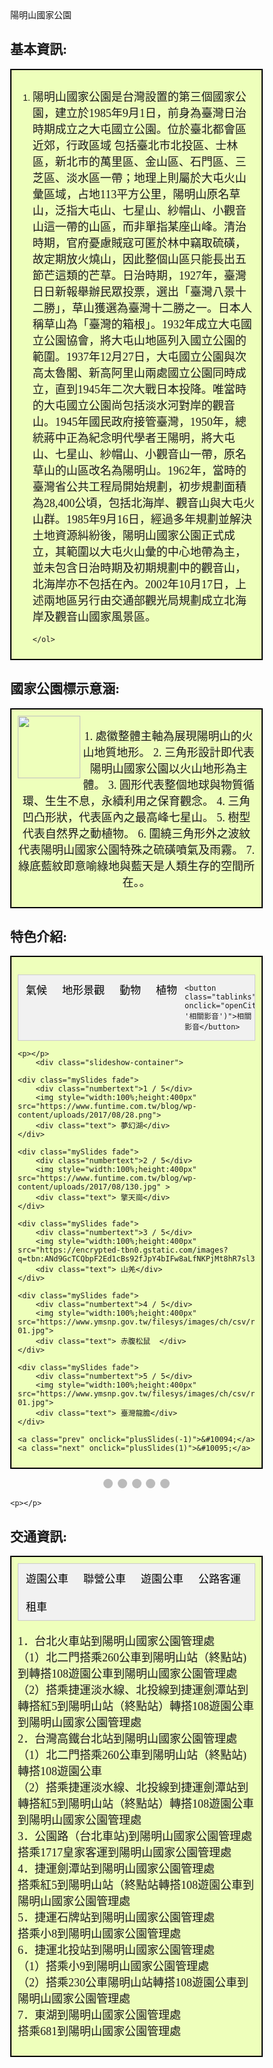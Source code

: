 <style> html { height: 100%; }
    body {
        background-image: url("https://storage.googleapis.com/smiletaiwan-cms-cwg-tw/article/201805/article-5afd3c77edcdf.jpg");
        background-repeat: no-repeat;
        background-attachment: fixed;
        background-position: center;
        background-size: cover;
    }
    
    p {
        font-size: 18px;
        font-family: Microsoft JhengHei;
    }
    
    h2 {
        font-family: "微軟正黑體";
        font-weight: bold;
    }
    
    td {
        font-family: "微軟正黑體";
        font-size: 18px;
    }
    /* button*/
    .button {
        background-color: #a0fdff;
        border: 2px solid black;
        color:  #0645ad;
        padding: 8px 24px;
        text-align: center;
        text-decoration: none;
        display: inline-block;
        font-size: 16px;
        box-shadow: 0 8px 16px 0 rgba(0, 0, 0, 0.2), 0 6px 20px 0 rgba(0, 0, 0, 0.19);
        display: block;
    }
    
    .button:hover {
        background-color: #A1D0FF;
    }
    
    #flip {
        background-color: #a0fdff;
        border: 2px solid black;
        color: black;
        padding: 8px 42px;
        text-align: center;
        text-decoration: none;
        display: inline-block;
        font-size: 16px;
        box-shadow: 0 8px 16px 0 rgba(0, 0, 0, 0.2), 0 6px 20px 0 rgba(0, 0, 0, 0.19);
        display: block;
    }
    
    .button-bar {
        position: fixed;
        top: 5%;
        right: 5%;
    }
    
    
    
    
    /*light box*/
    
     * {
        box-sizing: border-box
    }
    
    body {
        font-family: Verdana, sans-serif;
        margin: 0
    }
    
    .mySlides {
        display: none
    }
    
    img {
        vertical-align: middle;
    }
    /* Slideshow container */
    
    .slideshow-container {
        max-width: 1000px;
        position: relative;
        margin: auto;
    }
    /* Next & previous buttons */
    
    .prev,
    .next {
        cursor: pointer;
        position: absolute;
        top: 50%;
        width: auto;
        padding: 16px;
        margin-top: -22px;
        color: white;
        font-weight: bold;
        font-size: 18px;
        transition: 0.6s ease;
        border-radius: 0 3px 3px 0;
        user-select: none;
    }
    /* Position the "next button" to the right */
    
    .next {
        right: 0;
        border-radius: 3px 0 0 3px;
    }
    /* On hover, add a black background color with a little bit see-through */
    
    .prev:hover,
    .next:hover {
        background-color: rgba(0, 0, 0, 0.8);
    }
    /* Caption text */
    
    .text {
        color: #f2f2f2;
        font-size: 15px;
        padding: 8px 12px;
        position: absolute;
        bottom: 8px;
        width: 100%;
        text-align: center;
    }
    /* Number text (1/3 etc) */
    
    .numbertext {
        color: #f2f2f2;
        font-size: 12px;
        padding: 8px 12px;
        position: absolute;
        top: 0;
    }
    /* The dots/bullets/indicators */
    
    .dot {
        cursor: pointer;
        height: 15px;
        width: 15px;
        margin: 0 2px;
        background-color: #bbb;
        border-radius: 50%;
        display: inline-block;
        transition: background-color 0.6s ease;
    }
    
    .active,
    .dot:hover {
        background-color: #717171;
    }
    /* Fading animation */
    
    .fade {
        -webkit-animation-name: fade;
        -webkit-animation-duration: 1.5s;
        animation-name: fade;
        animation-duration: 1.5s;
    }
    
    @-webkit-keyframes fade {
        from {
            opacity: .4
        }
        to {
            opacity: 1
        }
    }
    
    @keyframes fade {
        from {
            opacity: .4
        }
        to {
            opacity: 1
        }
    }
    /* On smaller screens, decrease text size */
    @media only screen and (max-width: 300px) {
        .prev,
        .next,
        .text {
            font-size: 11px
        }
    }
    
    
    
    
    /*tabs*/
     body {
        font-family: Arial;
    }
    /* Style the tab */
    
    .tab {
        overflow: hidden;
        border: 1px solid #ccc;
        background-color: #f1f1f1;
    }
    /* Style the buttons inside the tab */
    
    .tab button {
        background-color: inherit;
        float: left;
        border: none;
        outline: none;
        cursor: pointer;
        padding: 10px 12px;
        transition: 0.3s;
        font-size: 17px;
    }
    /* Change background color of buttons on hover */
    
    .tab button:hover {
        background-color: #ddd;
    }
    /* Create an active/current tablink class */
    
    .tab button.active {
        background-color: #ccc;
    }
    /* Style the tab content */
    
    .tabcontent {
        display: none;
        padding: 6px 12px;
        border: 1px solid #ccc;
        border-top: none;
    }
    
    
    /*video*/
    .video-container {
    position: relative;
    padding-bottom: 56.25%;
    padding-top: 30px;
    height: 0;
    overflow: hidden;
    }

    .video-container iframe,
    .video-container object,
    .video-container embed {
    position: absolute;
    top: 0;
    left: 0;
    width: 100%;
    height: 100%;
    }

   
</style>

<head>
    <script src="https://ajax.googleapis.com/ajax/libs/jquery/3.4.0/jquery.min.js"></script>
    <script>
        $(document).ready(function() {
            $('#top').click(function() {
                $('html, body').animate({
                    scrollTop: 0
                }, 1000);
            });
            $('#bottom').click(function() {
                $('html, body').animate({
                    scrollTop: $(document).height() - $(window).height()
                }, 1000);
            });
            $('#a').click(function() {
                $('html, body').animate({
                    scrollTop: $("#A").offset().top
                }, 1000);
            });
            $('#b').click(function() {
                $('html, body').animate({
                    scrollTop: $("#B").offset().top
                }, 1000);
            });
            $('#c').click(function() {
                $('html, body').animate({
                    scrollTop: $("#C").offset().top
                }, 1000);
            });
            $('#d').click(function() {
                $('html, body').animate({
                    scrollTop: $("#D").offset().top
                }, 1000);
            });
            $('#e').click(function() {
                $('html, body').animate({
                    scrollTop: $("#E").offset().top
                }, 1000);
            });
            $('#f').click(function() {
                $('html, body').animate({
                    scrollTop: $("#F").offset().top
                }, 1000);
            });
            $("#flip").click(function() {
                $(".button").slideToggle("slow");
            });
        });
    </script>
</head>
陽明山國家公園
<h2 class="header-level-2" id="A">基本資訊:</h2>
<div style="background-color:#EEFFBB;border:2px black solid;padding:10px;">
    <ol>
        <li>
            <p>陽明山國家公園是台灣設置的第三個國家公園，建立於1985年9月1日，前身為臺灣日治時期成立之大屯國立公園。位於臺北都會區近郊，行政區域 包括臺北市北投區、士林區，新北市的萬里區、金山區、石門區、三芝區、淡水區一帶；地理上則屬於大屯火山彙區域，占地113平方公里，陽明山原名草山，泛指大屯山、七星山、紗帽山、小觀音山這一帶的山區，而非單指某座山峰。清治時期，官府憂慮賊寇可匿於林中竊取硫磺，故定期放火燒山，因此整個山區只能長出五節芒這類的芒草。日治時期，1927年，臺灣日日新報舉辦民眾投票，選出「臺灣八景十二勝」，草山獲選為臺灣十二勝之一。日本人稱草山為「臺灣的箱根」。1932年成立大屯國立公園協會，將大屯山地區列入國立公園的範圍。1937年12月27日，大屯國立公園與次高太魯閣、新高阿里山兩處國立公園同時成立，直到1945年二次大戰日本投降。唯當時的大屯國立公園尚包括淡水河對岸的觀音山。1945年國民政府接管臺灣，1950年，總統蔣中正為紀念明代學者王陽明，將大屯山、七星山、紗帽山、小觀音山一帶，原名草山的山區改名為陽明山。1962年，當時的臺灣省公共工程局開始規劃，初步規劃面積為28,400公頃，包括北海岸、觀音山與大屯火山群。1985年9月16日，經過多年規劃並解決土地資源糾紛後，陽明山國家公園正式成立，其範圍以大屯火山彙的中心地帶為主，並未包含日治時期及初期規劃中的觀音山，北海岸亦不包括在內。2002年10月17日，上述兩地區另行由交通部觀光局規劃成立北海岸及觀音山國家風景區。 </p>
        </li>
        
    </ol>
</div>

<h2 class="header-level-2" id="B">國家公園標示意涵:</h2>
<div style="background-color:#EEFFBB;border:2px black solid;padding:10px;">
    <img align="left" style="width: 100px; height: 100px;" src="https://encrypted-tbn0.gstatic.com/images?q=tbn:ANd9GcQRuYnTlRmWatGzSkAocAeExuYxtG57lndSONluSTT9-g_BX2mj" data-type="image">
    <center>
        <p>1. 處徽整體主軸為展現陽明山的火山地質地形。
2. 三角形設計即代表陽明山國家公園以火山地形為主體。
3. 圓形代表整個地球與物質循環、生生不息，永續利用之保育觀念。
4. 三角凹凸形狀，代表區內之最高峰七星山。
5. 樹型代表自然界之動植物。
6. 圍繞三角形外之波紋代表陽明山國家公園特殊之硫磺噴氣及雨霧。
7. 綠底藍紋即意喻綠地與藍天是人類生存的空間所在。。
        </p>
    </center>
</div>

<h2 class="header-level-2" id="C">特色介紹:</h2>
<div style="background-color:#EEFFBB;border:2px black solid;padding:10px;">

<p></p>
    <body>

<div class="tab">
    <button class="tablinks" onclick="openCity(event, '氣候')" id="defaultOpen">氣候</button>
    <button class="tablinks" onclick="openCity(event, '地形景觀')">地形景觀</button>
    <button class="tablinks" onclick="openCity(event, '動物')">動物</button>
    <button class="tablinks" onclick="openCity(event, '植物')">植物</button>
    
   
    <button class="tablinks" onclick="openCity(event, '相關影音')">相關影音</button>
</div>

<div id="氣候" class="tabcontent">
    <h2>氣候</h2>
    <p>本區約位於北緯25度，有明顯的亞熱帶地區季風型氣候的特徵，夏季受到西南季風影響，多為晴朗，午後有雷陣雨的天氣，冬季則因東北季風南下而變得潮濕多雨，年雨量多達4000毫米，降雨日數也在190天以上。</p>
   
</div>

<div id="地形景觀" class="tabcontent">
    
    <h2>地形</h2>
    <p> 一、水系 : 高聳山嶺為發源地，向四方奔流而下，形成火山區特有之輻射狀山系。</p>
    <p> 二、山峰 : 山巒起伏，而以層狀火山居多，此類火山以錐狀為其特徵，火山口小，但噴出之熔岩流與碎屑物卻披覆相當廣闊之地區。</p>
    <p> 三、火山口 : 大屯山西鄰馬鞍形之面天山，西邊的一個直徑230公尺，深45公尺，近似梨形，舊時積水成湖，稱為「面天池」，今日登山界所稱之「向天池」乃指此而言。目前此地只有在雨天時才會積點水，天晴時便整個乾涸掉。七星山東南山腰上的小窪地，一個長約200公尺，積水成湖，乃遊客所嚮往的「夢幻湖」。</p>
    <p> 四、閉塞湖 : 大屯火山群之各火山體所噴發的熔岩流或碎屑物，經常在坡下錯綜交疊，有時兩個火山之熔岩流將其間之谷地圍堵而造成湖泊。</p>
    <p>五、噴氣孔 : 引人入勝的景觀，莫過於火山活動後期地底殘餘岩漿活動所造成的各種現象。</p>
    <p>六、溫泉 : 金山斷層沿線許多地殼裂隙發達的地方，地表水順著裂縫下滲到深處，受溫度仍高的火山岩體加熱，再度冒出地表。</p>
</div>

<div id="動物" class="tabcontent">
    <h2> </h2>
    <p>因地形陡峭及人為活動頻繁，較不利於大型哺乳動物活動，但複雜的林相仍然提供了許多中、小型野生動物理想的活動、覓食和棲息場所；在生態保護區內臺灣獼猴、臺灣野豬、臺灣野兔、赤腹松鼠、白鼻心、臺灣鼴鼠、刺鼠、鬼鼠等哺乳動物活動頻繁，活動範圍以鹿角坑溪、磺嘴山一帶的天然闊葉林與草原為主，其中又以赤腹松鼠最為常見，足跡幾乎遍及全區。</p>
  
</div>

 <div id="植物資源" class="tabcontent">
    <h2></h2>
    <p>目前園區內的植物種類含部份馴化栽培種共約有1359種，生育環境包括水生與陸生兩種，陸生大致可分為芒草原、矢竹林、闊葉林與人工造林等。</p>
</div>





<div id="相關影音" class="tabcontent">
<div class="video-container">
    <iframe width="560" height="315" src="https://www.youtube.com/embed/I6tPmzxxJ4g" frameborder="0" allow="accelerometer; autoplay; encrypted-media; gyroscope; picture-in-picture" allowfullscreen></iframe>
    </div>
    </div>





<script>
    function openCity(evt, cityName) {
        var i, tabcontent, tablinks;
        tabcontent = document.getElementsByClassName("tabcontent");
        for (i = 0; i < tabcontent.length; i++) {
            tabcontent[i].style.display = "none";
        }
        tablinks = document.getElementsByClassName("tablinks");
        for (i = 0; i < tablinks.length; i++) {
            tablinks[i].className = tablinks[i].className.replace(" active", "");
        }
        document.getElementById(cityName).style.display = "block";
        evt.currentTarget.className += " active";
    }

    // Get the element with id="defaultOpen" and click on it
    document.getElementById("defaultOpen").click();
</script>
    <p></p>
        <div class="slideshow-container">

    <div class="mySlides fade">
        <div class="numbertext">1 / 5</div>
        <img style="width:100%;height:400px" src="https://www.funtime.com.tw/blog/wp-content/uploads/2017/08/28.png">
        <div class="text"> 夢幻湖</div>
    </div>

    <div class="mySlides fade">
        <div class="numbertext">2 / 5</div>
        <img style="width:100%;height:400px" src="https://www.funtime.com.tw/blog/wp-content/uploads/2017/08/130.jpg" >
        <div class="text"> 擎天崗</div>
    </div>

    <div class="mySlides fade">
        <div class="numbertext">3 / 5</div>
        <img style="width:100%;height:400px" src="https://encrypted-tbn0.gstatic.com/images?q=tbn:ANd9GcTCQbpF2Ed1cBs92fJpY4bIFw8aLfNKPjMt8hR7sl3AnYO_cDSyoQ">
        <div class="text"> 山羌</div>
    </div>
    
    <div class="mySlides fade">
        <div class="numbertext">4 / 5</div>
        <img style="width:100%;height:400px" src="https://www.ymsnp.gov.tw/filesys/images/ch/csv/rsc/resource04-01.jpg">
        <div class="text"> 赤腹松鼠  </div>
    </div>
    
    <div class="mySlides fade">
        <div class="numbertext">5 / 5</div>
        <img style="width:100%;height:400px" src="https://www.ymsnp.gov.tw/filesys/images/ch/csv/rsc/resource03-01.jpg">
        <div class="text"> 臺灣龍膽</div>
    </div>
    
    <a class="prev" onclick="plusSlides(-1)">&#10094;</a>
    <a class="next" onclick="plusSlides(1)">&#10095;</a>

</div>
<br>

<div style="text-align:center">
    <span class="dot" onclick="currentSlide(1)"></span>
    <span class="dot" onclick="currentSlide(2)"></span>
    <span class="dot" onclick="currentSlide(3)"></span>
    <span class="dot" onclick="currentSlide(4)"></span>
    <span class="dot" onclick="currentSlide(5)"></span>
</div>

<script>
    var slideIndex = 1;
    showSlides(slideIndex);

    function plusSlides(n) {
        showSlides(slideIndex += n);
    }

    function currentSlide(n) {
        showSlides(slideIndex = n);
    }

    function showSlides(n) {
        var i;
        var slides = document.getElementsByClassName("mySlides");
        var dots = document.getElementsByClassName("dot");
        if (n > slides.length) {
            slideIndex = 1
        }
        if (n < 1) {
            slideIndex = slides.length
        }
        for (i = 0; i < slides.length; i++) {
            slides[i].style.display = "none";
        }
        for (i = 0; i < dots.length; i++) {
            dots[i].className = dots[i].className.replace(" active", "");
        }
        slides[slideIndex - 1].style.display = "block";
        dots[slideIndex - 1].className += " active";
    }
</script>
    
    
    
    <p></p>



<h2 class="header-level-2" id="D">交通資訊:</h2>
<div style="background-color:#EEFFBB;border:2px black solid;padding:10px;">
<div class="tab">
    <button class="tablinks" onclick="openCity(event, '遊園公車')">遊園公車</button>
    <button class="tablinks" onclick="openCity(event, '聯營公車')">聯營公車</button>
    <button class="tablinks" onclick="openCity(event, '遊園公車')">遊園公車</button>
    <button class="tablinks" onclick="openCity(event, '公路客運')">公路客運</button>
    <button class="tablinks" onclick="openCity(event, '租車')">租車</button>
    

</div>
<p>1．台北火車站到陽明山國家公園管理處<br>
（1）北二門搭乘260公車到陽明山站（終點站)到轉搭108遊園公車到陽明山國家公園管理處<br>
（2）搭乘捷運淡水線、北投線到捷運劍潭站到轉搭紅5到陽明山站（終點站）轉搭108遊園公車到陽明山國家公園管理處<br>
2．台灣高鐵台北站到陽明山國家公園管理處<br>
（1）北二門搭乘260公車到陽明山站（終點站)轉搭108遊園公車<br>
（2）搭乘捷運淡水線、北投線到捷運劍潭站到轉搭紅5到陽明山站（終點站）轉搭108遊園公車到陽明山國家公園管理處<br>
3．公園路（台北車站)到陽明山國家公園管理處<br>
搭乘1717皇家客運到陽明山國家公園管理處<br>
4．捷運劍潭站到陽明山國家公園管理處<br>
搭乘紅5到陽明山站（終點站轉搭108遊園公車到陽明山國家公園管理處<br>
5．捷運石牌站到陽明山國家公園管理處<br>
搭乘小8到陽明山國家公園管理處<br>
6．捷運北投站到陽明山國家公園管理處<br>
（1）搭乘小9到陽明山國家公園管理處<br>
（2）搭乘230公車陽明山站轉搭108遊園公車到陽明山國家公園管理處<br>
7．東湖到陽明山國家公園管理處<br>
搭乘681到陽明山國家公園管理處<br> </p>
<div id="遊園公車" class="tabcontent">
    <h2 style="color:#FF8800;font-weight:bold;">觀光公車:</h2>
   
<p>
        <table border="1" cellpadding="5" cellspacing="0" width="90%">
            <thead>
                <tr>
                    <th width="31%">名稱 </th>
                    <th width="47%">路線 </th>
                  
                </tr>
            </thead>
            <tbody>


                <tr>
                    <td>108</td>
                    <td>陽明山遊園公車</td>
                    
                </tr>

                <tr>
                    <td>108區</td>
                    <td>陽明山－二子坪</td>
                    
                </tr>

               
                </tbody>
        </table>
    </p>
</div>

<div id="聯營公車" class="tabcontent">
    <h2 style="color:#FF8800;font-weight:bold;">聯營公車:</h2>
    <p>
        <table border="1" cellpadding="5" cellspacing="0" width="90%">
            <thead>
                <tr>
                    <th width="31%">名稱 </th>
                    <th width="47%">路線 </th>
                  
                </tr>
            </thead>
            <tbody>


                <tr>
                    <td>230</td>
                    <td>捷運北投站─陽明山</td>
                    
                </tr>

                <tr>
                    <td>260</td>
                    <td>東園─陽明山</td>
                    
                </tr>

                <tr>
                    <td>260區</td>
                    <td>臺北車站─陽明山</td>
                   
                </tr>

                <tr>
                    <td>303 </td>
                    <td>捷運劍潭站─大坪尾</td>
                    
                </tr>

                <tr>
                    <td>303區	</td>
                    <td>捷運劍潭站─平等里</td>
                    
                </tr>

                <tr>
                    <td>681	</td>
                    <td>東湖站─陽明山國家公園管理處</td>
                </tr>

                <tr>
                    <td>紅5	</td>
                    <td>捷運劍潭站─陽明山</td>
                    
                </tr>

                <tr>
                    <td>小6	</td>
                    <td>北投站─清天宮</td>
                   
                </tr>

                <tr>
                    <td>小7</td>
                    <td>北投站─嶺頭</td>
                    
                </tr>
                 <tr>
                    <td>小8</td>
                    <td>捷運石牌站─竹子湖</td>
                    
                </tr>
                 <tr>
                    <td>小9</td>
                    <td>(台灣好行-北投竹子湖)	捷運北投站─竹子湖</td>
                    
                </tr>
                 <tr>
                    <td>小15</td>
                    <td>捷運劍潭站─擎天崗</td>
                    
                </tr>
                 <tr>
                    <td>小15區</td>
                    <td>捷運劍潭站─菁山遊憩區</td>
                    
                </tr>
                
                 <tr>
                    <td>小18</td>
                    <td>捷運劍潭站─聖人瀑布</td>
                    
                </tr>
                 <tr>
                    <td>小19</td>
                    <td>捷運劍潭站─平等里</td>
                    
                </tr>
                 <tr>
                    <td>小25</td>
                    <td>捷運北投站─六窟</td>
                    
                </tr>
                <tr>
                    <td>小26</td>
                    <td>北投站─頂湖</td>
                    
                </tr>
                <tr>
                    <td>小36</td>
                    <td>捷捷運石牌站─六窟</td>
                    
                </tr>
                <tr>
                    <td>市民小巴1</td>
                    <td>捷運劍潭站─風櫃嘴</td>
                    
                </tr>
                </tbody>
        </table>
    </p>
</div>

<div id="遊園公車" class="tabcontent">
    <h2 style="color:#FF8800;font-weight:bold;">遊園公車(僅假日行駛):</h2>

    <table border="1" cellpadding="5" cellspacing="0" width="90%">
        <thead>
            <tr>
                <th width="31%">航空公司 </th>
                <th width="18%">聯絡電話 </th>
            </tr>
        </thead>

        <tbody>
            <tr>
                <td>109</td>
                <td>萬芳社區─陽明山國家公園管理處</td>
            </tr>

            <tr>
                <td>111</td>
                <td>	捷運迴龍站─陽明山國家公園管理處</td>
            </tr>

            <tr>
                <td>128</td>
                <td>捷運石牌站─陽明山國家公園管理處</td>
            </tr>

            <tr>
                <td>129</td>
                <td>	捷運北投站─竹子湖</td>
            </tr>

        </tbody>
    </table>
    
</div>
<div id="公路客運" class="tabcontent">
    <h2 style="color:#FF8800;font-weight:bold;">公路客運:</h2>
   
<p>
        <table border="1" cellpadding="5" cellspacing="0" width="90%">
            <thead>
                <tr>
                    <th width="31%">名稱 </th>
                    <th width="47%">路線 </th>
                  
                </tr>
            </thead>
            <tbody>


               

                <tr>
                    <td>1717</td>
                    <td>臺北車站─陽明山─金山</td>
                    
                </tr>

               
                </tbody>
        </table>
    </p>
</div>




<script>
    function openCity(evt, cityName) {
        var i, tabcontent, tablinks;
        tabcontent = document.getElementsByClassName("tabcontent");
        for (i = 0; i < tabcontent.length; i++) {
            tabcontent[i].style.display = "none";
        }
        tablinks = document.getElementsByClassName("tablinks");
        for (i = 0; i < tablinks.length; i++) {
            tablinks[i].className = tablinks[i].className.replace(" active", "");
        }
        document.getElementById(cityName).style.display = "block";
        evt.currentTarget.className += " active";
    }

    // Get the element with id="defaultOpen1" and click on it
    document.getElementById("defaultOpen1").click();
</script>
</div>

<h2 class="header-level-2" id="E">住宿資訊:</h2>
<div style="background-color:#EEFFBB;border:2px black solid;padding:10px;">
    <p>
        <table border="1" cellpadding="5" cellspacing="0" width="90%">
            <thead>
                <tr>
                    <th width="25%">民宿/飯店 </th>
                    <th width="48%">地址 </th>
                    <th width="24%">聯絡電話 </th>
                </tr>
            </thead>
            <tbody>

                <tr>
                    <td>八二三行館</td>
                    <td>金門縣金湖鎮夏興100號</td>
                    <td>082-333-823</td>
                </tr>

                <tr>
                    <td>單飛背包客棧</td>
                    <td>金門縣金湖鎮前港路7巷12號</td>
                    <td>082-335-821</td>
                </tr>

                <tr>
                    <td>小週末民宿</td>
                    <td>金門縣金城鎮西海路35巷25號</td>
                    <td>0905-588-750</td>
                </tr>

                <tr>
                    <td>彩虹行館</td>
                    <td>金門縣金湖鎮下莊中興路101號2樓</td>
                    <td>0963-195-159</td>
                </tr>

                <tr>
                    <td>背包客棧497</td>
                    <td>金門縣金湖鎮塔后497號</td>
                    <td>0905-134-369</td>
                </tr>
            </tbody>
        </table>
    </p>
</div>

<h2 class="header-level-2" id="F">美食資訊:</h2>
<div style="background-color:#EEFFBB;border:2px black solid;padding:10px;">
    <p>
        <table border="1" cellpadding="5" cellspacing="0" width="90%">
            <thead>
                <tr>
                    <th width="31%">店名</th>
                    <th width="43%">地址 </th>
                    <th width="23%">聯絡電話 </th>
                </tr>
            </thead>
            <tbody>

                <tr>
                    <td>蚵嗲之家</td>
                    <td>金門縣金城鎮莒光路一段59號</td>
                    <td>(08)232-2210</td>
                </tr>

                <tr>
                    <td>金道地小吃店</td>
                    <td>金門縣金城鎮前水頭15號</td>
                    <td>(08)232-7969</td>
                </tr>

                <tr>
                    <td>閩式燒餅</td>
                    <td>金門縣金沙鎮博愛街48號</td>
                    <td>(08)235-2922</td>
                </tr>

                <tr>
                    <td>阿芬海產店</td>
                    <td>金門縣金湖鎮復國墩25號</td>
                    <td>(08)233-1139</td>
                </tr>

            </tbody>
        </table>
    </p>
</div>

<h2 class="header-level-2">資料來源:</h2>
<div style="background-color:#EEFFBB;border:2px black solid;padding:10px;">
    <ul>
        <li><a href="http://np.cpami.gov.tw/">台灣國家公園</a></li>
        <br>
        <li><a href="http://www.kmnp.gov.tw/index.php">金門國家公園</a></li>
        <br>
        <li><a href="http://www.kcbfa.gov.tw/BusSite/wSite/ct?xItem=3010&ctNode=241&mp=6">金門公共車船管理處</a></li>
        <br>
        <li><a href="https://www.kma.gov.tw/main/index.aspx">金門航空站</a></li>
        <br>
        <li><a href="https://travel.yam.com/Article.aspx?sn=93981">輕旅行</a></li>
        <br>
        <li><a href="https://asiayo.com/zh-tw/list/tw/kinmen-county/">AsiaYo</a></li>
    </ul>
</div>

<div class="button-bar">
    <a id="flip">選單</a>
    <a class="button" id="a" href="#">基本資訊</a>
    <a class="button" id="b" href="#">標示意涵</a>
    <a class="button" id="c" href="#">特色介紹</a>
    <a class="button" id="d" href="#">交通資訊</a>
    <a class="button" id="e" href="#">住宿資訊</a>
    <a class="button" id="f" href="#">美食資訊</a>
    <a class="button" id="top" href="#">網頁頂端</a>
    <a class="button" id="bottom" href="#">網頁底部</a>
    <a class="button" id="home" href="https://jim99224.github.io/HomePage/">返回主頁</a>
</div>

